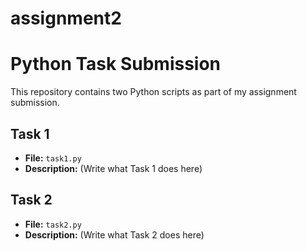 # assignment2
# Python Task Submission

This repository contains two Python scripts as part of my assignment submission.

## Task 1
- **File:** `task1.py`
- **Description:** (Write what Task 1 does here)

## Task 2
- **File:** `task2.py`
- **Description:** (Write what Task 2 does here)
